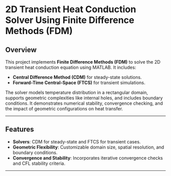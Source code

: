 # 2D Transient Heat Conduction Solver Using Finite Difference Methods (FDM)

## Overview
This project implements **Finite Difference Methods (FDM)** to solve the 2D transient heat conduction equation using MATLAB. It includes:  
- **Central Difference Method (CDM)** for steady-state solutions.  
- **Forward-Time Central-Space (FTCS)** for transient simulations.  

The solver models temperature distribution in a rectangular domain, supports geometric complexities like internal holes, and includes boundary conditions. It demonstrates numerical stability, convergence checking, and the impact of geometric configurations on heat transfer.

---

## Features
- **Solvers**: CDM for steady-state and FTCS for transient cases.  
- **Geometric Flexibility**: Customizable domain size, spatial resolution, and boundary conditions.  
- **Convergence and Stability**: Incorporates iterative convergence checks and CFL stability criteria.  

---

